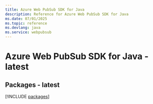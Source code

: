```yaml
---
title: Azure Web PubSub SDK for Java
description: Reference for Azure Web PubSub SDK for Java
ms.date: 07/01/2025
ms.topic: reference
ms.devlang: java
ms.service: webpubsub
---
```

# Azure Web PubSub SDK for Java - latest
## Packages - latest
[!INCLUDE [packages](web-pubsub-index.md)]